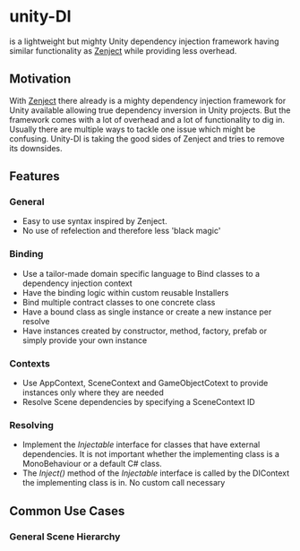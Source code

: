 # unity-DI
is a lightweight but mighty Unity dependency injection framework having similar functionality as [Zenject](https://github.com/modesttree/Zenject) while providing less overhead.

## Motivation
With [Zenject](https://github.com/modesttree/Zenject) there already is a mighty dependency injection framework for Unity available allowing true dependency inversion in Unity projects. But the framework comes with a lot of overhead and a lot of functionality to dig in. Usually there are multiple ways to tackle one issue which might be confusing. Unity-DI is taking the good sides of Zenject and tries to remove its downsides.

## Features

### General
- Easy to use syntax inspired by Zenject.
- No use of refelection and therefore less 'black magic'

### Binding
- Use a tailor-made domain specific language to Bind classes to a dependency injection context
- Have the binding logic within custom reusable Installers
- Bind multiple contract classes to one concrete class
- Have a bound class as single instance or create a new instance per resolve
- Have instances created by constructor, method, factory, prefab or simply provide your own instance

### Contexts
- Use AppContext, SceneContext and GameObjectCotext to provide instances only where they are needed
- Resolve Scene dependencies by specifying a SceneContext ID

### Resolving
- Implement the *Injectable* interface for classes that have external dependencies. It is not important whether the implementing class is a MonoBehaviour or a default C# class.
- The *Inject()* method of the *Injectable* interface is called by the DIContext the implementing class is in. No custom call necessary

## Common Use Cases

### General Scene Hierarchy
